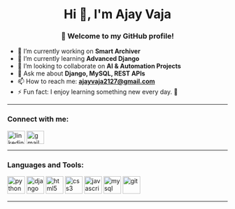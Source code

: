 <h1 align="center">Hi 👋, I'm Ajay Vaja</h1>
<h3 align="center">👋 Welcome to my GitHub profile!</h3>


- 🔭 I’m currently working on **Smart Archiver**
- 🌱 I’m currently learning **Advanced Django**
- 👯 I’m looking to collaborate on **AI & Automation Projects**
- 💬 Ask me about **Django, MySQL, REST APIs**
- 📫 How to reach me: **ajayvaja2127@gmail.com**
- ⚡ Fun fact: I enjoy learning something new every day. 🧩

---

<h3 align="left">Connect with me:</h3>
<p align="left">
<a href="https://www.linkedin.com/in/ajayvajastudy/" target="blank"><img align="center" src="https://cdn.jsdelivr.net/npm/simple-icons@v5/icons/linkedin.svg" alt="linkedin" height="30" width="40" /></a>
<a href="mailto:ajayvajastudy@gmail.com"><img align="center" src="https://cdn.jsdelivr.net/npm/simple-icons@v5/icons/gmail.svg" alt="gmail" height="30" width="40" /></a>
</p>

---

<h3 align="left">Languages and Tools:</h3>
<p align="left"> 
  <img src="https://cdn.jsdelivr.net/gh/devicons/devicon/icons/python/python-original.svg" alt="python" width="40" height="40"/>
  <img src="https://cdn.jsdelivr.net/gh/devicons/devicon/icons/django/django-plain.svg" alt="django" width="40" height="40"/>
  <img src="https://cdn.jsdelivr.net/gh/devicons/devicon/icons/html5/html5-original.svg" alt="html5" width="40" height="40"/>
  <img src="https://cdn.jsdelivr.net/gh/devicons/devicon/icons/css3/css3-original.svg" alt="css3" width="40" height="40"/>
  <img src="https://cdn.jsdelivr.net/gh/devicons/devicon/icons/javascript/javascript-original.svg" alt="javascript" width="40" height="40"/>
  <img src="https://cdn.jsdelivr.net/gh/devicons/devicon/icons/mysql/mysql-original.svg" alt="mysql" width="40" height="40"/>
  <img src="https://cdn.jsdelivr.net/gh/devicons/devicon/icons/git/git-original.svg" alt="git" width="40" height="40"/>
</p>

---


